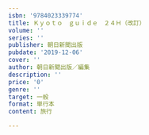 ```yaml
---
isbn: '9784023339774'
title: Ｋｙｏｔｏ　ｇｕｉｄｅ　２４Ｈ（改訂）
volume: ''
series: ''
publisher: 朝日新聞出版
pubdate: '2019-12-06'
cover: ''
author: 朝日新聞出版／編集
description: ''
price: '0'
genre: ''
target: 一般
format: 単行本
content: 旅行

---
```

